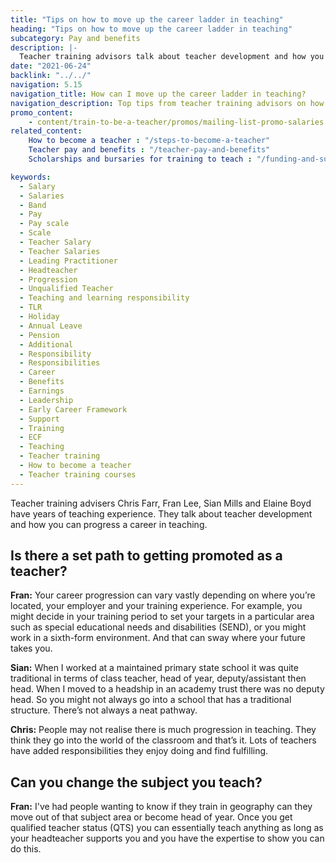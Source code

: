 ```yaml
---
title: "Tips on how to move up the career ladder in teaching"
heading: "Tips on how to move up the career ladder in teaching"
subcategory: Pay and benefits
description: |-
  Teacher training advisors talk about teacher development and how you can progress a career in teaching.
date: "2021-06-24"
backlink: "../../"
navigation: 5.15
navigation_title: How can I move up the career ladder in teaching?
navigation_description: Top tips from teacher training advisors on how you can progress a career in teaching.
promo_content:
    - content/train-to-be-a-teacher/promos/mailing-list-promo-salaries
related_content:
    How to become a teacher : "/steps-to-become-a-teacher"
    Teacher pay and benefits : "/teacher-pay-and-benefits" 
    Scholarships and bursaries for training to teach : "/funding-and-support/scholarships-and-bursaries"

keywords:
  - Salary
  - Salaries
  - Band
  - Pay
  - Pay scale
  - Scale
  - Teacher Salary
  - Teacher Salaries
  - Leading Practitioner
  - Headteacher
  - Progression
  - Unqualified Teacher
  - Teaching and learning responsibility
  - TLR
  - Holiday
  - Annual Leave
  - Pension
  - Additional
  - Responsibility
  - Responsibilities
  - Career
  - Benefits
  - Earnings
  - Leadership
  - Early Career Framework
  - Support
  - Training
  - ECF
  - Teaching
  - Teacher training
  - How to become a teacher
  - Teacher training courses
---
```


Teacher training advisers Chris Farr, Fran Lee, Sian Mills and Elaine Boyd have years of teaching experience. They talk about teacher development and how you can progress a career in teaching.

## Is there a set path to getting promoted as a teacher?

<strong>Fran:</strong> Your career progression can vary vastly depending on where you’re located, your employer and your training experience. For example, you might decide in your training period to set your targets in a particular area such as special educational needs and disabilities (SEND), or you might work in a sixth-form environment. And that can sway where your future takes you.  

<strong>Sian:</strong> When I worked at a maintained primary state school it was quite traditional in terms of class teacher, head of year, deputy/assistant then head. When I moved to a headship in an academy trust there was no deputy head. So you might not always go into a school that has a traditional structure. There’s not always a neat pathway.

<strong>Chris:</strong> People may not realise there is much progression in teaching. They think they go into the world of the classroom and that’s it. Lots of teachers have added responsibilities they enjoy doing and find fulfilling. 

## Can you change the subject you teach?

<strong>Fran:</strong> I've had people wanting to know if they train in geography can they move out of that subject area or become head of year. Once you get qualified teacher status (QTS) you can essentially teach anything as long as your headteacher supports you and you have the expertise to show you can do this. 